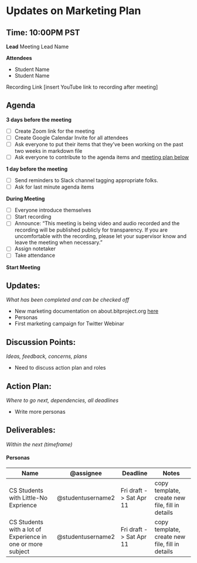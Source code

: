 # Updates on Marketing Plan
## Time: 10:00PM PST

**Lead**
Meeting Lead Name 

**Attendees**
* Student Name 
* Student Name 

Recording Link
[insert YouTube link to recording after meeting]

## Agenda
**3 days before the meeting**
- [ ] Create Zoom link for the meeting
- [ ] Create Google Calendar Invite for all attendees
- [ ] Ask everyone to put their items that they've been working on the past two weeks in markdown file
- [ ] Ask everyone to contribute to the agenda items and [meeting plan below](https://github.com/shreyagupta98/people/blob/master/meeting_template.md#updates)

**1 day before the meeting**
- [ ] Send reminders to Slack channel tagging appropriate folks. 
- [ ] Ask for last minute agenda items

**During Meeting**
- [ ] Everyone introduce themselves
- [ ] Start recording
- [ ] Announce:
“This meeting is being video and audio recorded and the recording will be published publicly for transparency. If you are uncomfortable with the recording, please let your supervisor know and leave the meeting when necessary.”
- [ ] Assign notetaker
- [ ] Take attendance

**Start Meeting**

## Updates:
*What has been completed and can be checked off*
* New marketing documentation on about.bitproject.org [here](https://about.bitproject.org/teams/marketing)
* Personas
* First marketing campaign for Twitter Webinar

## Discussion Points:
*Ideas, feedback, concerns, plans*
* Need to discuss action plan and roles

## Action Plan:
*Where to go next, dependencies, all deadlines*
* Write more personas

## Deliverables:
*Within the next (timeframe)*

#### Personas
Name  | @assignee | Deadline | Notes
------|-------------|----------|------
CS Students with Little-No Exprience | @studentusername2 | Fri draft -> Sat Apr 11 | copy template, create new file, fill in details
CS Students with a lot of Experience in one or more subject  | @studentusername2 | Fri draft -> Sat Apr 11 | copy template, create new file, fill in details
